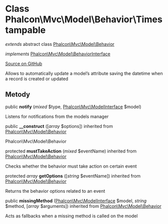# Class **Phalcon\\Mvc\\Model\\Behavior\\Timestampable**

*extends* abstract class [Phalcon\Mvc\Model\Behavior](/en/3.2/api/Phalcon_Mvc_Model_Behavior)

*implements* [Phalcon\Mvc\Model\BehaviorInterface](/en/3.2/api/Phalcon_Mvc_Model_BehaviorInterface)

<a href="https://github.com/phalcon/cphalcon/blob/master/phalcon/mvc/model/behavior/timestampable.zep" class="btn btn-default btn-sm">Source on GitHub</a>

Allows to automatically update a model’s attribute saving the datetime when a record is created or updated

## Metody

public **notify** (*mixed* $type, [Phalcon\Mvc\ModelInterface](/en/3.2/api/Phalcon_Mvc_ModelInterface) $model)

Listens for notifications from the models manager

public **__construct** ([*array* $options]) inherited from [Phalcon\Mvc\Model\Behavior](/en/3.2/api/Phalcon_Mvc_Model_Behavior)

Phalcon\\Mvc\\Model\\Behavior

protected **mustTakeAction** (*mixed* $eventName) inherited from [Phalcon\Mvc\Model\Behavior](/en/3.2/api/Phalcon_Mvc_Model_Behavior)

Checks whether the behavior must take action on certain event

protected *array* **getOptions** ([*string* $eventName]) inherited from [Phalcon\Mvc\Model\Behavior](/en/3.2/api/Phalcon_Mvc_Model_Behavior)

Returns the behavior options related to an event

public **missingMethod** ([Phalcon\Mvc\ModelInterface](/en/3.2/api/Phalcon_Mvc_ModelInterface) $model, *string* $method, [*array* $arguments]) inherited from [Phalcon\Mvc\Model\Behavior](/en/3.2/api/Phalcon_Mvc_Model_Behavior)

Acts as fallbacks when a missing method is called on the model